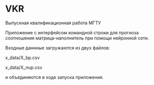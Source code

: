 # VKR
Выпускная квалификационная работа МГТУ

Приложение с интерфейсом командной строки 
для прогноза соотношения матрица-наполнитель
при помощи нейронной сети.

Входные даннные загружаются из двух файлов:

x_data/X_bp.csv

x_data/X_nup.csv

и объединяются в ходе запуска приложения.